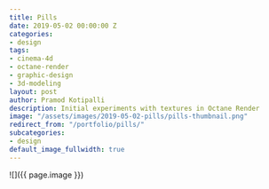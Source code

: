 ```yaml
---
title: Pills
date: 2019-05-02 00:00:00 Z
categories:
- design
tags:
- cinema-4d
- octane-render
- graphic-design
- 3d-modeling
layout: post
author: Pramod Kotipalli
description: Initial experiments with textures in Octane Render
image: "/assets/images/2019-05-02-pills/pills-thumbnail.png"
redirect_from: "/portfolio/pills/"
subcategories:
- design
default_image_fullwidth: true
---
```


![]({{ page.image }})
